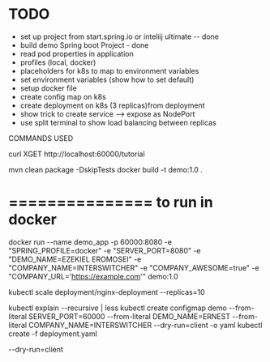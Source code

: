 TODO
====
- set up project from start.spring.io or inteliij ultimate -- done
- build demo Spring boot Project  - done
- read pod properties in application 
- profiles (local, docker)
- placeholders for k8s to map to environment variables
- set environment variables (show how to set default)
- setup docker file
- create config map on k8s
- create deployment on k8s (3 replicas)from deployment 
- show trick to create service --> expose as NodePort
- use split terminal to show load balancing between replicas



COMMANDS USED

curl XGET http://localhost:60000/tutorial

mvn clean package -DskipTests 
docker build -t demo:1.0 .  

===============
to run in docker
================
docker run --name demo_app -p 60000:8080 -e "SPRING_PROFILE=docker" -e "SERVER_PORT=8080" -e "DEMO_NAME=EZEKIEL EROMOSEI" -e "COMPANY_NAME=INTERSWITCHER" -e "COMPANY_AWESOME=true" -e "COMPANY_URL='https://example.com'" demo:1.0

kubectl scale deployment/nginx-deployment --replicas=10


kubectl explain <OBJECT> --recursive | less
kubectl create configmap demo --from-literal SERVER_PORT=60000 --from-literal DEMO_NAME=ERNEST --from-literal COMPANY_NAME=INTERSWITCHER  --dry-run=client -o yaml
kubectl create -f deployment.yaml


--dry-run=client